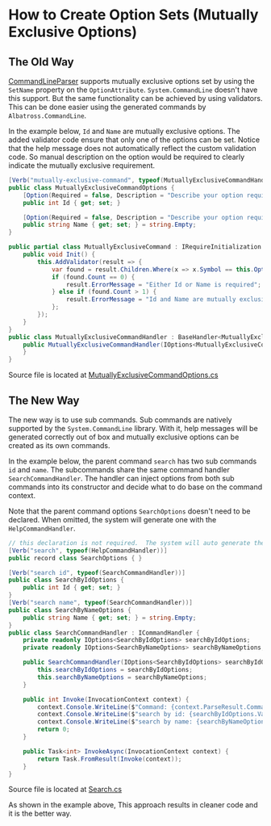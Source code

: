 # How to Create Option Sets (Mutually Exclusive Options)

## The Old Way
[CommandLineParser](https://www.nuget.org/packages/CommandLineParser) supports mutually exclusive options set by using the `SetName` property on the `OptionAttribute`.  `System.CommandLine` doesn't have this support.  But the same functionality can be achieved by using validators.  This can be done easier using the generated commands by `Albatross.CommandLine`.

In the example below, `Id` and `Name` are mutually exclusive options.  The added validator code ensure that only one of the options can be set.  Notice that the help message does not automatically reflect the custom validation code.  So manual description on the option would be required to clearly indicate the mutually exclusive requirement.
```csharp
[Verb("mutually-exclusive-command", typeof(MutuallyExclusiveCommandHandler))]
public class MutuallyExclusiveCommandOptions {
	[Option(Required = false, Description = "Describe your option requirement here")]
	public int Id { get; set; }

	[Option(Required = false, Description = "Describe your option requirement here")]
	public string Name { get; set; } = string.Empty;
}

public partial class MutuallyExclusiveCommand : IRequireInitialization {
	public void Init() {
		this.AddValidator(result => {
			var found = result.Children.Where(x => x.Symbol == this.Option_Id || x.Symbol == this.Option_Name).ToList();
			if (found.Count == 0) {
				result.ErrorMessage = "Either Id or Name is required";
			} else if (found.Count > 1) {
				result.ErrorMessage = "Id and Name are mutually exclusive";
			};
		});
	}
}
public class MutuallyExclusiveCommandHandler : BaseHandler<MutuallyExclusiveCommandOptions> {
	public MutuallyExclusiveCommandHandler(IOptions<MutuallyExclusiveCommandOptions> options, ILogger logger) : base(options, logger) {
	}
}
```
Source file is located at [MutuallyExclusiveCommandOptions.cs](../Sample.CommandLine/Example_MutuallyExclusiveCommandOptions.cs)

## The New Way
The new way is to use sub commands.  Sub commands are natively supported by the `System.CommandLine` library.  With it, help messages will be generated correctly out of box and mutually exclusive options can be created as its own commands.  

In the example below, the parent command `search` has two sub commands `id` and `name`.  The subcommands share the same command handler `SearchCommandHandler`.  The handler can inject options from both sub commands into its constructor and decide what to do base on the command context.

Note that the parent command options `SearchOptions` doesn't need to be declared.  When omitted, the system will generate one with the `HelpCommandHandler`.

```csharp
// this declaration is not required.  The system will auto generate the parent command with a HelpCommandHandler if it is not declared
[Verb("search", typeof(HelpCommandHandler))]
public record class SearchOptions { }

[Verb("search id", typeof(SearchCommandHandler))]
public class SearchByIdOptions {
	public int Id { get; set; }
}
[Verb("search name", typeof(SearchCommandHandler))]
public class SearchByNameOptions {
	public string Name { get; set; } = string.Empty;
}
public class SearchCommandHandler : ICommandHandler {
	private readonly IOptions<SearchByIdOptions> searchByIdOptions;
	private readonly IOptions<SearchByNameOptions> searchByNameOptions;

	public SearchCommandHandler(IOptions<SearchByIdOptions> searchByIdOptions, IOptions<SearchByNameOptions> searchByNameOptions) {
		this.searchByIdOptions = searchByIdOptions;
		this.searchByNameOptions = searchByNameOptions;
	}

	public int Invoke(InvocationContext context) {
		context.Console.WriteLine($"Command: {context.ParseResult.CommandResult.Command.Name} has been invoked");
		context.Console.WriteLine($"search by id: {searchByIdOptions.Value.Id}");
		context.Console.WriteLine($"search by name: {searchByNameOptions.Value.Name}");
		return 0;
	}

	public Task<int> InvokeAsync(InvocationContext context) {
		return Task.FromResult(Invoke(context));
	}
}
```
Source file is located at [Search.cs](../Sample.CommandLine/Search.cs)

As shown in the example above, This approach results in cleaner code and it is the better way.